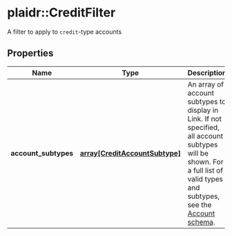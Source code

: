 # plaidr::CreditFilter

A filter to apply to `credit`-type accounts

## Properties
Name | Type | Description | Notes
------------ | ------------- | ------------- | -------------
**account_subtypes** | [**array[CreditAccountSubtype]**](CreditAccountSubtype.md) | An array of account subtypes to display in Link. If not specified, all account subtypes will be shown. For a full list of valid types and subtypes, see the [Account schema](https://plaid.com/docs/api/accounts#account-type-schema).  | 


